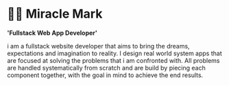  # 🐱‍🏍 Miracle Mark

**'Fullstack Web App Developer'**

i am a fullstack website developer that aims to bring the dreams, expectations and imagination to reality. I design real world system apps that are  focused at solving the problems that i am confronted with.
All problems are handled systematically from scratch and are build by piecing each component together, with the goal in mind to achieve the end results.

<a href="#"></a>
---
